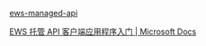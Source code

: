 [ews-managed-api](https://github.com/OfficeDev/ews-managed-api)

[EWS 托管 API 客户端应用程序入门 | Microsoft Docs](https://docs.microsoft.com/zh-cn/exchange/client-developer/exchange-web-services/get-started-with-ews-managed-api-client-applications)
